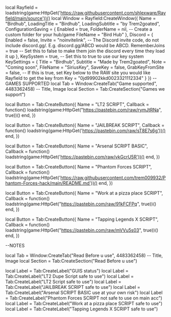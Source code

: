 

local Rayfield = loadstring(game:HttpGet('https://raw.githubusercontent.com/shlexware/Rayfield/main/source'))()
local Window = Rayfield:CreateWindow({
    Name = "Birdhub",
    LoadingTitle = "Birdhub",
    LoadingSubtitle = "by Trem2goated",
    ConfigurationSaving = {
       Enabled = true,
       FolderName = nil, -- Create a custom folder for your hub/game
       FileName = "Bird Hub"
    },
    Discord = {
       Enabled = false,
       Invite = "noinvitelink", -- The Discord invite code, do not include discord.gg/. E.g. discord.gg/ABCD would be ABCD.
       RememberJoins = true -- Set this to false to make them join the discord every time they load it up
    },
    KeySystem = true, -- Set this to true to use our key system
    KeySettings = {
       Title = "Birdhub",
       Subtitle = "Made by Trem2goated",
       Note = "Coming soon",
       FileName = "SiriusKey",
       SaveKey = false,
       GrabKeyFromSite = false, -- If this is true, set Key below to the RAW site you would like Rayfield to get the key from
       Key = "0jd99902kkd0023321112334"
    }
 })
--GAMES SUPPORTED
 local Tab = Window:CreateTab("Game supported", 4483362458) -- Title, Image
 local Section = Tab:CreateSection("Games we support")



local Button = Tab:CreateButton({
   Name = "LT2 SCRIPT",
   Callback = function()
      loadstring(game:HttpGet("https://pastebin.com/raw/rymJtRNa", true))()
   end,
})


 local Button = Tab:CreateButton({
    Name = "JAILBREAK SCRIPT",
    Callback = function()
       loadstring(game:HttpGet('https://pastebin.com/raw/sT8E7s6g'))()
    end,
 })

 local Button = Tab:CreateButton({
    Name = "Arsenal SCRIPT BASIC",
    Callback = function()
       loadstring(game:HttpGet('https://pastebin.com/raw/vkGcrU5R'))()
    end,
 })

 local Button = Tab:CreateButton({
   Name = "Phantom Forces SCRIPT",
   Callback = function()
      loadstring(game:HttpGet('https://raw.githubusercontent.com/trem009932/Phantom-Forces-hack/main/README.md'))()
   end,
})

 local Button = Tab:CreateButton({
   Name = "Work at a pizza place SCRIPT",
   Callback = function()
      loadstring(game:HttpGet("https://pastebin.com/raw/91kFCFPq", true))()
   end,
})

local Button = Tab:CreateButton({
   Name = "Tapping Legends X SCRIPT",
   Callback = function()
      loadstring(game:HttpGet("https://pastebin.com/raw/mVVu5s03", true))()
   end,
})



 --NOTES

 local Tab = Window:CreateTab("Read Before u use", 4483362458) -- Title, Image
 local Section = Tab:CreateSection("Read Before u use")

 local Label = Tab:CreateLabel("GUIS status")
 local Label = Tab:CreateLabel("LT2 Dupe Script safe to use")
 local Label = Tab:CreateLabel("LT2 Script safe to use")
 local Label = Tab:CreateLabel("JAILBREAK SCRIPT safe to use")
 local Label = Tab:CreateLabel("Arsenal SCRIPT BASIC use at your own risk")
 local Label = Tab:CreateLabel("Phantom Forces SCRIPT not safe to use on main acc")
 local Label = Tab:CreateLabel("Work at a pizza place SCRIPT safe to use")
 local Label = Tab:CreateLabel("Tapping Legends X SCRIPT safe to use")



